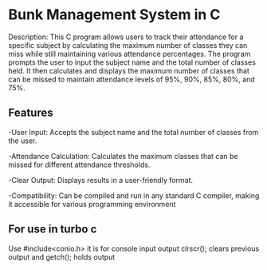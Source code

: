 # Bunk Management System in C

Description:
This C program allows users to track their attendance for a specific subject by calculating the maximum number of classes they can miss while still maintaining various attendance percentages. The program prompts the user to input the subject name and the total number of classes held. It then calculates and displays the maximum number of classes that can be missed to maintain attendance levels of 95%, 90%, 85%, 80%, and 75%.

## Features

-User Input: Accepts the subject name and the total number of classes from the user.

-Attendance Calculation: Calculates the maximum classes that can be missed for different attendance thresholds.

-Clear Output: Displays results in a user-friendly format.

-Compatibility: Can be compiled and run in any standard C compiler, making it accessible for various programming environment

## For use in turbo c 

Use #include<conio.h> it is for console input output
clrscr(); clears previous output
and getch(); holds output




